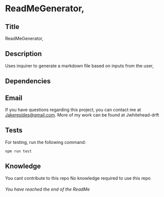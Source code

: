 # ReadMeGenerator,


## Title

ReadMeGenerator,

## Description

Uses inquirer to generate a markdown file based on inputs from the user,

## Dependencies

## Email

If you have questions regarding this project, you can contact me at Jakeresides@gmail.com. More of my work can be found at Jwhitehead-drft

## Tests
For testing, run the following command:

    npm run test

## Knowledge
You cant contribute to this repo
No knowledge required to use this repo

###### You have reached the end of the ReadMe
